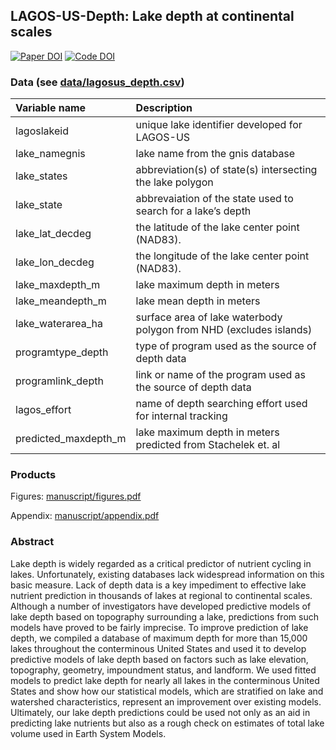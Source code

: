 
<!-- README.md is generated from README.Rmd. Please edit that file -->

## LAGOS-US-Depth: Lake depth at continental scales

[![Paper DOI](https://img.shields.io/badge/Paper-DOI-blue.svg)]()
[![Code
DOI](https://zenodo.org/badge/123951266.svg)](https://zenodo.org/badge/latestdoi/123951266)

### Data (see [data/lagosus\_depth.csv]())

| Variable name          | Description                                                        |
| :--------------------- | :----------------------------------------------------------------- |
| lagoslakeid            | unique lake identifier developed for LAGOS-US                      |
| lake\_namegnis         | lake name from the gnis database                                   |
| lake\_states           | abbreviation(s) of state(s) intersecting the lake polygon          |
| lake\_state            | abbrevaiation of the state used to search for a lake’s depth       |
| lake\_lat\_decdeg      | the latitude of the lake center point (NAD83).                     |
| lake\_lon\_decdeg      | the longitude of the lake center point (NAD83).                    |
| lake\_maxdepth\_m      | lake maximum depth in meters                                       |
| lake\_meandepth\_m     | lake mean depth in meters                                          |
| lake\_waterarea\_ha    | surface area of lake waterbody polygon from NHD (excludes islands) |
| programtype\_depth     | type of program used as the source of depth data                   |
| programlink\_depth     | link or name of the program used as the source of depth data       |
| lagos\_effort          | name of depth searching effort used for internal tracking          |
| predicted\_maxdepth\_m | lake maximum depth in meters predicted from Stachelek et. al       |

### Products

Figures: [manuscript/figures.pdf](manuscript/figures.pdf)

Appendix: [manuscript/appendix.pdf](manuscript/figures.pdf)

### Abstract

Lake depth is widely regarded as a critical predictor of nutrient
cycling in lakes. Unfortunately, existing databases lack widespread
information on this basic measure. Lack of depth data is a key
impediment to effective lake nutrient prediction in thousands of lakes
at regional to continental scales. Although a number of investigators
have developed predictive models of lake depth based on topography
surrounding a lake, predictions from such models have proved to be
fairly imprecise. To improve prediction of lake depth, we compiled a
database of maximum depth for more than 15,000 lakes throughout the
conterminous United States and used it to develop predictive models of
lake depth based on factors such as lake elevation, topography,
geometry, impoundment status, and landform. We used fitted models to
predict lake depth for nearly all lakes in the conterminous United
States and show how our statistical models, which are stratified on lake
and watershed characteristics, represent an improvement over existing
models. Ultimately, our lake depth predictions could be used not only as
an aid in predicting lake nutrients but also as a rough check on
estimates of total lake volume used in Earth System Models.
